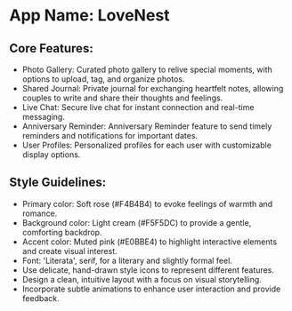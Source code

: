 # **App Name**: LoveNest

## Core Features:

- Photo Gallery: Curated photo gallery to relive special moments, with options to upload, tag, and organize photos.
- Shared Journal: Private journal for exchanging heartfelt notes, allowing couples to write and share their thoughts and feelings.
- Live Chat: Secure live chat for instant connection and real-time messaging.
- Anniversary Reminder: Anniversary Reminder feature to send timely reminders and notifications for important dates.
- User Profiles: Personalized profiles for each user with customizable display options.

## Style Guidelines:

- Primary color: Soft rose (#F4B4B4) to evoke feelings of warmth and romance.
- Background color: Light cream (#F5F5DC) to provide a gentle, comforting backdrop.
- Accent color: Muted pink (#E0BBE4) to highlight interactive elements and create visual interest.
- Font: 'Literata', serif, for a literary and slightly formal feel.
- Use delicate, hand-drawn style icons to represent different features.
- Design a clean, intuitive layout with a focus on visual storytelling.
- Incorporate subtle animations to enhance user interaction and provide feedback.